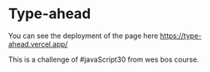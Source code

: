 # Type-ahead

You can see the deployment of the page here https://type-ahead.vercel.app/

This is a challenge of #javaScript30 from wes bos course. 
